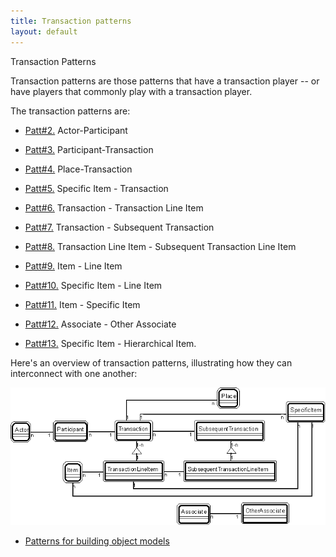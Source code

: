 ```yaml
---
title: Transaction patterns
layout: default
---
```




Transaction Patterns

Transaction patterns are those patterns that have a transaction player -- or have
players that commonly play with a transaction player.

The transaction patterns are:
*  [Patt#2.](/2-actor-participant-pattern-transaction-patterns) Actor-Participant


*  [Patt#3.](/3-participant-transaction-pattern-transaction-patterns) Participant-Transaction


*  [Patt#4.](/4-place-transaction-pattern-transaction-patterns) Place-Transaction


*  [Patt#5.](/5-specific-item-transaction-pattern-transaction-patterns) Specific Item - Transaction


*  [Patt#6.](/6-transaction-transaction-line-item-pattern-transaction-patterns) Transaction - Transaction Line Item


*  [Patt#7.](/7-transaction-subsequent-transaction-pattern-transactionpatterns) Transaction - Subsequent Transaction


*  [Patt#8.](/8-transaction-line-item-subsequent-transaction-line-item-pattern-transaction-patterns) Transaction Line Item - Subsequent
Transaction Line Item


*  [Patt#9.](/9-item-line-item-pattern-transaction-patterns) Item - Line Item


*  [Patt#10.](/10-specific-item-line-item-pattern-transaction-patterns) Specific Item - Line Item


*  [Patt#11.](/11-item-specific-item-pattern-transaction-patterns) Item - Specific Item


*  [Patt#12.](/12-associate-other-associate-pattern-transaction-patterns) Associate - Other Associate


*  [Patt#13.](/13-specific-item-hierarchical-item-pattern-transaction-patterns) Specific Item - Hierarchical Item.


Here's an overview of transaction patterns, illustrating how they can interconnect with
one another:

 ![Strpat00000004.gif](/Strpat00000004.gif) 

*  [Patterns for building object models](/patterns-for-building-object-models) 

